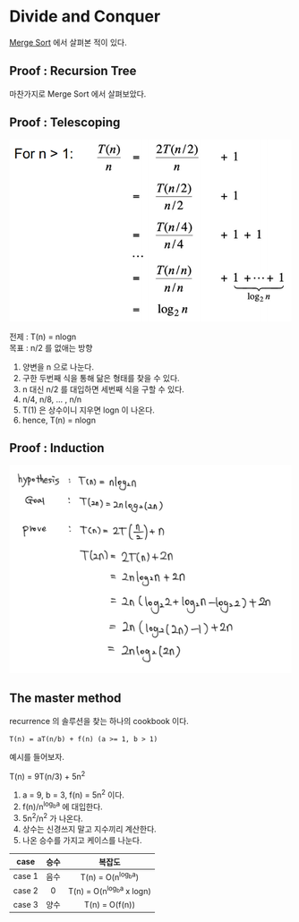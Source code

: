 # Divide and Conquer

[Merge Sort](https://github.com/baelanche/Computer_Science/tree/master/Algorithm/Sorting/Merge%20Sort) 에서 살펴본 적이 있다.

## Proof : Recursion Tree

마찬가지로 Merge Sort 에서 살펴보았다.

## Proof : Telescoping

![telescoping](../image/telescoping.png)

전제 : T(n) = nlogn  
목표 : n/2 를 없애는 방향

1. 양변을 n 으로 나눈다.
2. 구한 두번째 식을 통해 닮은 형태를 찾을 수 있다.
3. n 대신 n/2 를 대입하면 세번째 식을 구할 수 있다.
4. n/4, n/8, ... , n/n
5. T(1) 은 상수이니 지우면 logn 이 나온다.
6. hence, T(n) = nlogn

## Proof : Induction

![merge_sort_induction](../image/merge_sort_induction.jpg)

## The master method

recurrence 의 솔루션을 찾는 하나의 cookbook 이다.

```
T(n) = aT(n/b) + f(n) (a >= 1, b > 1)
```

예시를 들어보자.

T(n) = 9T(n/3) + 5n<sup>2</sup>

1. a = 9, b = 3, f(n) = 5n<sup>2</sup> 이다.  
2. f(n)/n<sup>log<sub>b</sub>a</sup> 에 대입한다.  
3. 5n<sup>2</sup>/n<sup>2</sup> 가 나온다.  
4. 상수는 신경쓰지 말고 지수끼리 계산한다.
5. 나온 승수를 가지고 케이스를 나눈다.

|case|승수|복잡도|
|:---:|:---:|:---:|
|case 1|음수|T(n) = O(n<sup>log<sub>b</sub>a</sup>)|
|case 2|0|T(n) = O(n<sup>log<sub>b</sub>a</sup> x logn)|
|case 3|양수|T(n) = O(f(n))|
